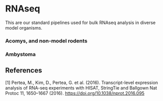 # RNAseq

This are our standard pipelines used for bulk RNAseq analysis in diverse model organisms.

### Acomys, and non-model rodents

### Ambystoma

## References
<a id="1">[1]</a> 
Pertea, M., Kim, D., Pertea, G. et al. (2016). 
Transcript-level expression analysis of RNA-seq experiments with HISAT, StringTie and Ballgown
Nat Protoc 11, 1650–1667 (2016). https://doi.org/10.1038/nprot.2016.095

